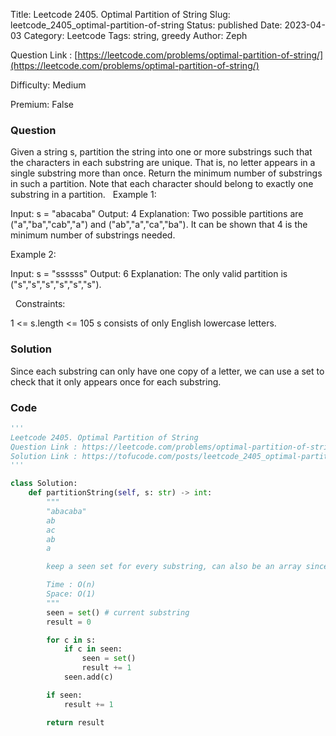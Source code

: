 Title: Leetcode 2405. Optimal Partition of String
Slug: leetcode_2405_optimal-partition-of-string
Status: published
Date: 2023-04-03
Category: Leetcode
Tags: string, greedy
Author: Zeph

Question Link : [https://leetcode.com/problems/optimal-partition-of-string/](https://leetcode.com/problems/optimal-partition-of-string/)

Difficulty: Medium

Premium: False

### Question
Given a string s, partition the string into one or more substrings such that the characters in each substring are unique. That is, no letter appears in a single substring more than once.
Return the minimum number of substrings in such a partition.
Note that each character should belong to exactly one substring in a partition.
 
Example 1:

Input: s = "abacaba"
Output: 4
Explanation:
Two possible partitions are ("a","ba","cab","a") and ("ab","a","ca","ba").
It can be shown that 4 is the minimum number of substrings needed.

Example 2:

Input: s = "ssssss"
Output: 6
Explanation:
The only valid partition is ("s","s","s","s","s","s").

 
Constraints:

1 <= s.length <= 105
s consists of only English lowercase letters.

### Solution

Since each substring can only have one copy of a letter, we can use a set to check that it only appears once for each substring. 

### Code
```python
'''
Leetcode 2405. Optimal Partition of String
Question Link : https://leetcode.com/problems/optimal-partition-of-string/
Solution Link : https://tofucode.com/posts/leetcode_2405_optimal-partition-of-string.html
'''

class Solution:
    def partitionString(self, s: str) -> int:
        """
        "abacaba"
        ab
        ac
        ab
        a

        keep a seen set for every substring, can also be an array since max size is 26

        Time : O(n)
        Space: O(1)
        """
        seen = set() # current substring
        result = 0

        for c in s:
            if c in seen:
                seen = set()
                result += 1
            seen.add(c)

        if seen:
            result += 1

        return result
```

